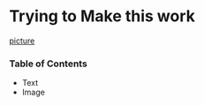 # Trying to Make this work
[picture](C:\Users\Wizzy\Documents\GitHub\Class_0912\images)
### Table of Contents
* Text 
* Image
